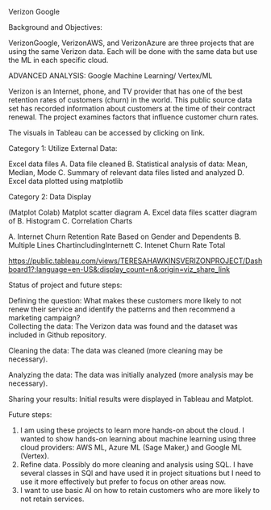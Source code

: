 Verizon Google

Background and Objectives:

VerizonGoogle, VerizonAWS, and VerizonAzure are three projects that are using the same Verizon data. 
Each will be done with the same data but use the ML in each specific cloud. 

ADVANCED ANALYSIS:
Google Machine Learning/ Vertex/ML        
 
 

Verizon is an Internet, phone, and TV provider that has one of the best retention rates of customers (churn) in the world. This public source data set has recorded information about customers at the time of their contract renewal. The project examines factors that influence customer churn rates.


The visuals in Tableau can be accessed by clicking on link.




Category 1: Utilize External Data:

Excel data files A. Data file cleaned B. Statistical analysis of data: Mean, Median, Mode C. Summary of relevant data files listed and analyzed D. Excel data plotted using matplotlib

Category 2: Data Display

(Matplot Colab) Matplot scatter diagram A. Excel data files scatter diagram of B. Histogram C. Correlation Charts

  A. Internet Churn Retention Rate Based on Gender and Dependents B. Multiple Lines ChartincludingInternett C. Intenet Churn Rate Total


https://public.tableau.com/views/TERESAHAWKINSVERIZONPROJECT/Dashboard1?:language=en-US&:display_count=n&:origin=viz_share_link




Status of project and future steps:

Defining the question:  What  makes these customers more likely to not renew their service and identify the patterns and then recommend a marketing campaign?                             
Collecting the data:      The Verizon data was found and the dataset was included in Github repository.

Cleaning the data:        The data was cleaned (more cleaning may be necessary).

Analyzing the data:       The data was initially analyzed (more analysis may be necessary).

Sharing your results:      Initial results were displayed in Tableau and Matplot. 


Future steps:            

  
 1.  I am using these projects to learn more hands-on about the cloud.  I wanted to show hands-on learning about machine learning using three cloud providers:  AWS ML, Azure ML (Sage Maker,) and Google ML (Vertex). 
 2. Refine data. Possibly do more cleaning and analysis using SQL. I have several classes in SQl and have used it in project situations but I need to use it more effectively but prefer to focus on other areas now.
 3.  I want to use basic AI on how to retain customers who are more likely to not retain services.





